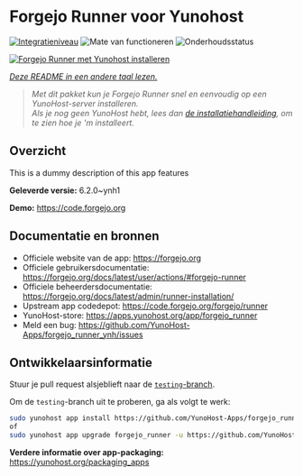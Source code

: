 <!--
NB: Deze README is automatisch gegenereerd door <https://github.com/YunoHost/apps/tree/master/tools/readme_generator>
Hij mag NIET handmatig aangepast worden.
-->

# Forgejo Runner voor Yunohost

[![Integratieniveau](https://apps.yunohost.org/badge/integration/forgejo_runner)](https://ci-apps.yunohost.org/ci/apps/forgejo_runner/)
![Mate van functioneren](https://apps.yunohost.org/badge/state/forgejo_runner)
![Onderhoudsstatus](https://apps.yunohost.org/badge/maintained/forgejo_runner)

[![Forgejo Runner met Yunohost installeren](https://install-app.yunohost.org/install-with-yunohost.svg)](https://install-app.yunohost.org/?app=forgejo_runner)

*[Deze README in een andere taal lezen.](./ALL_README.md)*

> *Met dit pakket kun je Forgejo Runner snel en eenvoudig op een YunoHost-server installeren.*  
> *Als je nog geen YunoHost hebt, lees dan [de installatiehandleiding](https://yunohost.org/install), om te zien hoe je 'm installeert.*

## Overzicht

This is a dummy description of this app features

**Geleverde versie:** 6.2.0~ynh1

**Demo:** <https://code.forgejo.org>
## Documentatie en bronnen

- Officiele website van de app: <https://forgejo.org>
- Officiele gebruikersdocumentatie: <https://forgejo.org/docs/latest/user/actions/#forgejo-runner>
- Officiele beheerdersdocumentatie: <https://forgejo.org/docs/latest/admin/runner-installation/>
- Upstream app codedepot: <https://code.forgejo.org/forgejo/runner>
- YunoHost-store: <https://apps.yunohost.org/app/forgejo_runner>
- Meld een bug: <https://github.com/YunoHost-Apps/forgejo_runner_ynh/issues>

## Ontwikkelaarsinformatie

Stuur je pull request alsjeblieft naar de [`testing`-branch](https://github.com/YunoHost-Apps/forgejo_runner_ynh/tree/testing).

Om de `testing`-branch uit te proberen, ga als volgt te werk:

```bash
sudo yunohost app install https://github.com/YunoHost-Apps/forgejo_runner_ynh/tree/testing --debug
of
sudo yunohost app upgrade forgejo_runner -u https://github.com/YunoHost-Apps/forgejo_runner_ynh/tree/testing --debug
```

**Verdere informatie over app-packaging:** <https://yunohost.org/packaging_apps>
